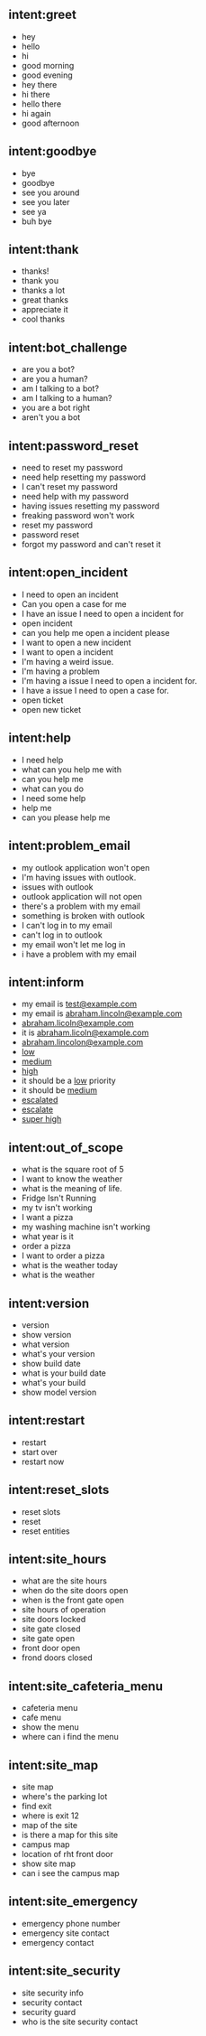## intent:greet
- hey
- hello
- hi
- good morning
- good evening
- hey there
- hi there
- hello there
- hi again
- good afternoon

## intent:goodbye
- bye
- goodbye
- see you around
- see you later
- see ya
- buh bye

## intent:thank
- thanks!
- thank you
- thanks a lot
- great thanks
- appreciate it
- cool thanks

## intent:bot_challenge
- are you a bot?
- are you a human?
- am I talking to a bot?
- am I talking to a human?
- you are a bot right
- aren't you a bot

## intent:password_reset
- need to reset my password
- need help resetting my password
- I can't reset my password
- need help with my password
- having issues resetting my password
- freaking password won't work
- reset my password
- password reset
- forgot my password and can't reset it

## intent:open_incident
- I need to open an incident
- Can you open a case for me
- I have an issue I need to open a incident for
- open incident
- can you help me open a incident please
- I want to open a new incident
- I want to open a incident
- I'm having a weird issue.
- I'm having a problem
- I'm having a issue I need to open a incident for.
- I have a issue I need to open a case for.
- open ticket
- open new ticket

## intent:help
- I need help
- what can you help me with
- can you help me
- what can you do
- I need some help
- help me
- can you please help me

## intent:problem_email
- my outlook application won't open
- I'm having issues with outlook.
- issues with outlook
- outlook application will not open
- there's a problem with my email
- something is broken with outlook
- I can't log in to my email
- can't log in to outlook
- my email won't let me log in
- i have a problem with my email

## intent:inform
- my email is [test@example.com](email)
- my email is [abraham.lincoln@example.com](email)
- [abraham.licoln@example.com](email)
- it is [abraham.licoln@example.com](email)
- [abraham.lincolon@example.com](email)
- [low](priority)
- [medium](priority)
- [high](priority)
- it should be a [low](priority) priority
- it should be [medium](priority)
- [escalated](priority:high)
- [escalate](priority:high)
- [super high](priority)

## intent:out_of_scope
- what is the square root of 5
- I want to know the weather
- what is the meaning of life.
- Fridge Isn't Running
- my tv isn't working
- I want a pizza
- my washing machine isn't working
- what year is it
- order a pizza
- I want to order a pizza
- what is the weather today
- what is the weather

## intent:version
- version
- show version
- what version
- what's your version
- show build date
- what is your build date
- what's your build
- show model version

## intent:restart
- restart
- start over
- restart now

## intent:reset_slots
- reset slots
- reset
- reset entities

## intent:site_hours
- what are the site hours
- when do the site doors open
- when is the front gate open
- site hours of operation
- site doors locked
- site gate closed
- site gate open
- front door open
- frond doors closed

## intent:site_cafeteria_menu
- cafeteria menu
- cafe menu
- show the menu
- where can i find the menu

## intent:site_map
- site map
- where's the parking lot
- find exit
- where is exit 12
- map of the site
- is there a map for this site
- campus map
- location of rht front door
- show site map
- can i see the campus map

## intent:site_emergency
- emergency phone number
- emergency site contact
- emergency contact

## intent:site_security
- site security info
- security contact
- security guard
- who is the site security contact
